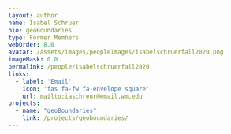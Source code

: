 ```yaml
---
layout: author
name: Isabel Schruer
bio: geoBoundaries
type: Former Members
webOrder: 8.0
avatar: /assets/images/peopleImages/isabelschruerfall2020.png
imageMask: 0.0
permalink: /people/isabelschruerfall2020
links:
  - label: 'Email'
    icon: 'fas fa-fw fa-envelope square'
    url: mailto:iaschreur@email.wm.edu
projects:
  - name: "geoBoundaries"
    link: /projects/geoboundaries/
---
```

